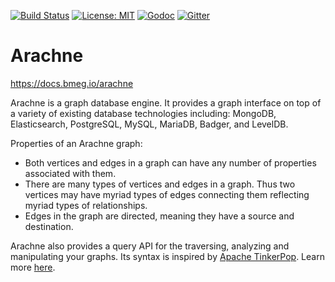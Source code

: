 [![Build Status](https://travis-ci.org/ohsu-comp-bio/funnel.svg?branch=master)](https://travis-ci.org/bmeg/arachne)
[![License: MIT](https://img.shields.io/badge/License-MIT-yellow.svg)](https://opensource.org/licenses/MIT)
[![Godoc](https://img.shields.io/badge/godoc-ref-blue.svg)](http://godoc.org/github.com/bmeg/arachne)
[![Gitter](https://badges.gitter.im/bmeg/arachne.svg)](https://gitter.im/bmeg/arachne)

# Arachne

https://docs.bmeg.io/arachne

Arachne is a graph database engine. It provides a graph interface on top of a variety of existing database technologies including: 
MongoDB, Elasticsearch, PostgreSQL, MySQL, MariaDB, Badger, and LevelDB.

Properties of an Arachne graph:

* Both vertices and edges in a graph can have any number of properties associated with them. 
* There are many types of vertices and edges in a graph. Thus two vertices may have myriad types of edges 
  connecting them reflecting myriad types of relationships.
* Edges in the graph are directed, meaning they have a source and destination. 

Arachne also provides a query API for the traversing, analyzing and manipulating your graphs. Its syntax is inspired by 
[Apache TinkerPop](http://tinkerpop.apache.org/). Learn more [here](https://bmeg.github.io/arachne/docs/queries/getting_started).

